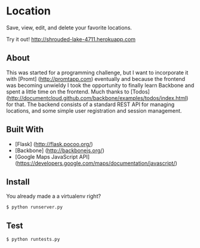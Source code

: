 Location
========

Save, view, edit, and delete your favorite locations.

Try it out! http://shrouded-lake-4711.herokuapp.com

About
-----
This was started for a programming challenge, but I want to incorporate it
with [Promt] (http://promtapp.com) eventually and because the frontend was
becoming unwieldy I took the opportunity to finally learn Backbone and spent
a little time on the frontend. Much thanks to
[Todos] (http://documentcloud.github.com/backbone/examples/todos/index.html) for that.
The backend consists of a standard REST API for managing locations, and some
simple user registration and session management.

Built With
----------
 * [Flask] (http://flask.pocoo.org/)
 * [Backbone] (http://backbonejs.org/)
 * [Google Maps JavaScript API] (https://developers.google.com/maps/documentation/javascript/)

Install
-------
You already made a a virtualenv right?

```shell
$ python runserver.py
```

Test
----
```shell
$ python runtests.py
```
